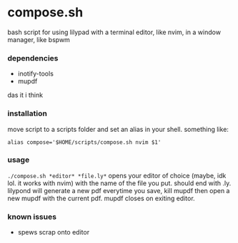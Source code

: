# compose.sh
bash script for using lilypad with a terminal editor, like nvim, in a window manager, like bspwm

### dependencies
- inotify-tools
- mupdf

das it i think


### installation
move script to a scripts folder and set an alias in your shell. something like:
```
alias compose='$HOME/scripts/compose.sh nvim $1'
```

### usage
`./compose.sh *editor* *file.ly*`
opens your editor of choice (maybe, idk lol. it works with nvim) 
with the name of the file you put. should end with .ly. lilypond
will generate a new pdf everytime you save, kill mupdf then open
a new mupdf with the current pdf. mupdf closes on exiting editor.

### known issues
- spews scrap onto editor
